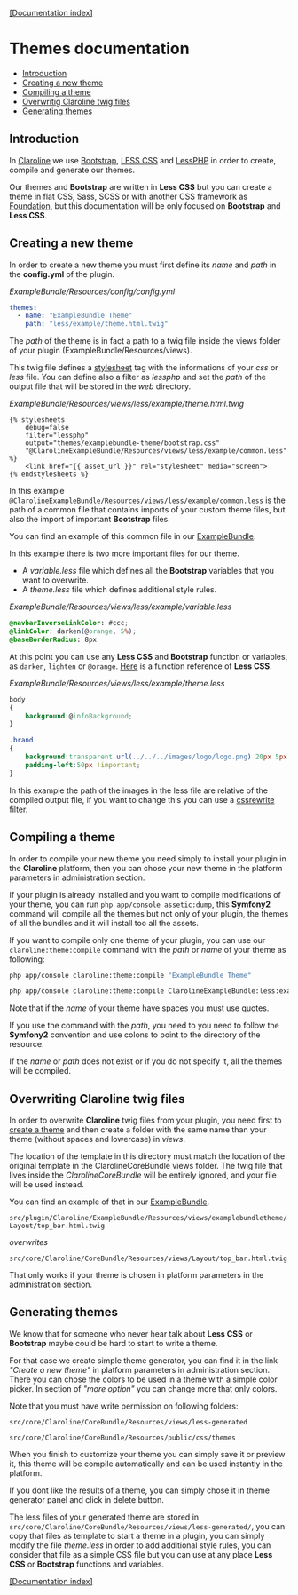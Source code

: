 [[Documentation index]][index_path]

Themes documentation
====================

- [Introduction](#introduction)
- [Creating a new theme](#creating-a-new-theme)
- [Compiling a theme](#compiling-a-theme)
- [Overwritig Claroline twig files](#overwriting-claroline-twig-files)
- [Generating themes](#generating-themes)

Introduction
------------

In [Claroline][claroline] we use [Bootstrap][bootstrap], [LESS CSS][lesscss]
and [LessPHP][lessphp] in order to create, compile and generate our themes.

Our themes and **Bootstrap** are written in **Less CSS** but you can create a
theme
in flat CSS, Sass, SCSS or with another CSS framework as
[Foundation][foundation], but this documentation will be only focused on
**Bootstrap** and **Less CSS**.

Creating a new theme
--------------------

In order to create a new theme you must first define its *name* and *path* in
the **config.yml** of the plugin.

*ExampleBundle/Resources/config/config.yml*

```yml
themes:
  - name: "ExampleBundle Theme"
    path: "less/example/theme.html.twig"
```

The *path* of the theme is in fact a path to a twig file inside the views
folder of your plugin (ExampleBundle/Resources/views).

This twig file defines a [stylesheet][assets] tag with the informations of
your *css* or *less* file. You can define also a filter as *lessphp* and set
the *path* of the output file that will be stored in the *web* directory.

*ExampleBundle/Resources/views/less/example/theme.html.twig*

```django
{% stylesheets
    debug=false
    filter="lessphp"
    output="themes/examplebundle-theme/bootstrap.css"
    "@ClarolineExampleBundle/Resources/views/less/example/common.less"
%}
    <link href="{{ asset_url }}" rel="stylesheet" media="screen">
{% endstylesheets %}
```

In this example
`@ClarolineExampleBundle/Resources/views/less/example/common.less` is the path
of a common file that contains imports of your custom theme files, but also the
import of important **Bootstrap** files.

You can find an example of this common file in our
[ExampleBundle][examplebundle].

In this example there is two more important files for our theme.

- A *variable.less* file which defines all the **Bootstrap** variables that you
  want to overwrite.
- A *theme.less* file which defines additional style rules.

*ExampleBundle/Resources/views/less/example/variable.less*

```css
@navbarInverseLinkColor: #ccc;
@linkColor: darken(@orange, 5%);
@baseBorderRadius: 8px
```

At this point you can use any **Less CSS** and **Bootstrap** function or
variables, as `darken`, `lighten` or `@orange`.
[Here][lesscssfunction] is a function reference of **Less CSS**.

*ExampleBundle/Resources/views/less/example/theme.less*

```css
body
{
    background:@infoBackground;
}

.brand
{
    background:transparent url(../../../images/logo/logo.png) 20px 5px no-repeat;
    padding-left:50px !important;
}
```

In this example the path of the images in the less file are relative of the
compiled output file, if you want to change this you can use a
[cssrewrite][assetsrewrite] filter.

Compiling a theme
-----------------

In order to compile your new theme you need simply to install your plugin in
the **Claroline** platform, then you can chose your new theme in the platform
parameters in administration section.

If your plugin is already installed and you want to compile modifications of
your theme, you can run `php app/console assetic:dump`, this **Symfony2**
command will compile all the themes but not only of your plugin, the themes of
all the bundles and it will install too all the assets.

If you want to compile only one theme of your plugin, you can use our
`claroline:theme:compile` command with the *path* or *name* of your theme as
following:

```sh
php app/console claroline:theme:compile "ExampleBundle Theme"
```

```sh
php app/console claroline:theme:compile ClarolineExampleBundle:less:example/theme.html.twig
```

Note that if the *name* of your theme have spaces you must use quotes.

If you use the command with the *path*, you need to you need to follow the
**Symfony2** convention and use colons to point to the directory of the
resource.

If the *name* or *path* does not exist or if you do not specify it, all the
themes will be compiled.

Overwriting Claroline twig files
--------------------------------

In order to overwrite **Claroline** twig files from your plugin, you need first
to [create a theme](#newtheme) and then create a folder with the same name than
your theme (without spaces and lowercase) in *views*.

The location of the template in this directory must match the location of the
original template in the ClarolineCoreBundle views folder. The twig file that
lives inside the *ClarolineCoreBundle* will be entirely ignored, and your file
will be used instead.

You can find an example of that in our [ExampleBundle][examplebundle].

`src/plugin/Claroline/ExampleBundle/Resources/views/examplebundletheme/Layout/top_bar.html.twig`

*overwrites*

`src/core/Claroline/CoreBundle/Resources/views/Layout/top_bar.html.twig`

That only works if your theme is chosen in platform parameters in the
administration section.

Generating themes
-----------------

We know that for someone who never hear talk about **Less CSS** or
**Bootstrap** maybe could be hard to start to write a theme.

For that case we create simple theme generator, you can find it in the link
*"Create a new theme"* in platform parameters in administration section. There
you can chose the colors to be used in a theme with a simple color picker. In
section of *"more option"* you can change more that only colors.

Note that you must have write permission on following folders:

`src/core/Claroline/CoreBundle/Resources/views/less-generated`

`src/core/Claroline/CoreBundle/Resources/public/css/themes`

When you finish to customize your theme you can simply save it or preview it,
this theme will be compile automatically and can be used instantly in the
platform.

If you dont like the results of a theme, you can simply chose it in theme
generator panel and click in delete button.

The less files of your generated theme are stored in
`src/core/Claroline/CoreBundle/Resources/views/less-generated/`, you can copy
that files as template to start a theme in a plugin, you can simply modify the
file *theme.less* in order to add additional style rules, you can consider that
file as a simple CSS file but you can use at any place **Less CSS** or
**Bootstrap** functions and variables.

[[Documentation index]][index_path]

[index_path]: ../index.md
[claroline]: http://www.claroline.net
[bootstrap]: http://twitter.github.io/bootstrap/
[lesscss]: http://lesscss.org/
[lessphp]: http://leafo.net/lessphp/
[twitter]: https://twitter.com
[mdo]: https://twitter.com/mdo
[fat]: https://twitter.com/fat
[sass]: http://sass-lang.com/
[foundation]: http://foundation.zurb.com/
[assets]: http://symfony.com/doc/current/cookbook/assetic/asset_management.html#cookbook-assetic-including-css
[assetsrewrite]: http://symfony.com/doc/current/cookbook/assetic/asset_management.html#fixing-css-paths-with-the-cssrewrite-filter
[examplebundle]: https://github.com/claroline/ExampleBundle
[lesscssfunction]: http://lesscss.org/#reference
[nodejs]: http://nodejs.org/

